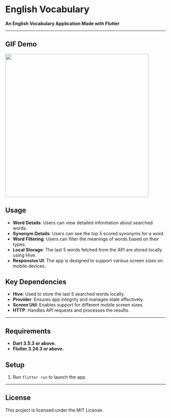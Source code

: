 # English Vocabulary
**An English Vocabulary Application Made with Flutter**

---

## GIF Demo
<img src="https://github.com/Himera19/english_vocabulary/blob/master/app_preview.gif" height="450">

## Usage
- **Word Details**: Users can view detailed information about searched words.
- **Synonym Details**: Users can see the top 5 scored synonyms for a word.
- **Word Filtering**: Users can filter the meanings of words based on their types.
- **Local Storage**: The last 5 words fetched from the API are stored locally using Hive.
- **Responsive UI**: The app is designed to support various screen sizes on mobile devices.

## Key Dependencies
- **Hive**: Used to store the last 5 searched words locally.
- **Provider**: Ensures app integrity and manages state effectively.
- **Screen Util**: Enables support for different mobile screen sizes.
- **HTTP**: Handles API requests and processes the results.

---

## Requirements
- **Dart 3.5.3 or above.**
- **Flutter 3.24.3 or above.**

## Setup
1. Run `flutter run` to launch the app.

---

## License
This project is licensed under the MIT License.
